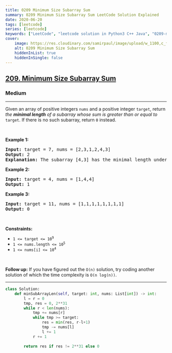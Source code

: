 ```yaml
---
title: 0209 Minimum Size Subarray Sum
summary: 0209 Minimum Size Subarray Sum LeetCode Solution Explained
date: 2020-06-20
tags: [leetcode]
series: [leetcode]
keywords: ["LeetCode", "leetcode solution in Python3 C++ Java", "0209-minimum-size-subarray-sum LeetCode Solution Explained"]
cover:
    image: https://res.cloudinary.com/samirpaul/image/upload/w_1100,c_fit,co_rgb:FFFFFF,l_text:Arial_75_bold:0209 Minimum Size Subarray Sum - Solution Explained/problem-solving.webp
    alt: 0209 Minimum Size Subarray Sum
    hiddenInList: true
    hiddenInSingle: false
---
```



<h2><a href="https://leetcode.com/problems/minimum-size-subarray-sum/">209. Minimum Size Subarray Sum</a></h2><h3>Medium</h3><hr><div><p>Given an array of positive integers <code>nums</code> and a positive integer <code>target</code>, return <em>the <strong>minimal length</strong> of a </em><span data-keyword="subarray-nonempty"><em>subarray</em></span><em> whose sum is greater than or equal to</em> <code>target</code>. If there is no such subarray, return <code>0</code> instead.</p>

<p>&nbsp;</p>
<p><strong class="example">Example 1:</strong></p>

<pre><strong>Input:</strong> target = 7, nums = [2,3,1,2,4,3]
<strong>Output:</strong> 2
<strong>Explanation:</strong> The subarray [4,3] has the minimal length under the problem constraint.
</pre>

<p><strong class="example">Example 2:</strong></p>

<pre><strong>Input:</strong> target = 4, nums = [1,4,4]
<strong>Output:</strong> 1
</pre>

<p><strong class="example">Example 3:</strong></p>

<pre><strong>Input:</strong> target = 11, nums = [1,1,1,1,1,1,1,1]
<strong>Output:</strong> 0
</pre>

<p>&nbsp;</p>
<p><strong>Constraints:</strong></p>

<ul>
	<li><code>1 &lt;= target &lt;= 10<sup>9</sup></code></li>
	<li><code>1 &lt;= nums.length &lt;= 10<sup>5</sup></code></li>
	<li><code>1 &lt;= nums[i] &lt;= 10<sup>4</sup></code></li>
</ul>

<p>&nbsp;</p>
<strong>Follow up:</strong> If you have figured out the <code>O(n)</code> solution, try coding another solution of which the time complexity is <code>O(n log(n))</code>.</div>

---




```python
class Solution:
    def minSubArrayLen(self, target: int, nums: List[int]) -> int:
        l = r = 0
        tmp, res = 0, 2**31
        while r < len(nums):
            tmp += nums[r]
            while tmp >= target:
                res = min(res, r-l+1)
                tmp -= nums[l]
                l += 1
            r += 1
        
        return res if res != 2**31 else 0
                
```
